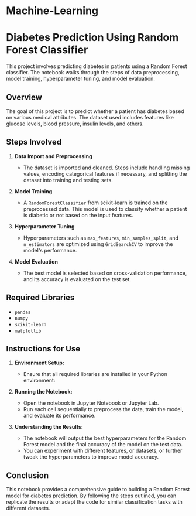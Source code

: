 # Machine-Learning
# Diabetes Prediction Using Random Forest Classifier

This project involves predicting diabetes in patients using a Random Forest classifier. The notebook walks through the steps of data preprocessing, model training, hyperparameter tuning, and model evaluation.

## Overview

The goal of this project is to predict whether a patient has diabetes based on various medical attributes. The dataset used includes features like glucose levels, blood pressure, insulin levels, and others.

## Steps Involved

1. **Data Import and Preprocessing**
   - The dataset is imported and cleaned. Steps include handling missing values, encoding categorical features if necessary, and splitting the dataset into training and testing sets.

2. **Model Training**
   - A `RandomForestClassifier` from scikit-learn is trained on the preprocessed data. This model is used to classify whether a patient is diabetic or not based on the input features.

3. **Hyperparameter Tuning**
   - Hyperparameters such as `max_features`, `min_samples_split`, and `n_estimators` are optimized using `GridSearchCV` to improve the model's performance.

4. **Model Evaluation**
   - The best model is selected based on cross-validation performance, and its accuracy is evaluated on the test set.

## Required Libraries

- `pandas`
- `numpy`
- `scikit-learn`
- `matplotlib`

## Instructions for Use

1. **Environment Setup:**
   - Ensure that all required libraries are installed in your Python environment:

2. **Running the Notebook:**
   - Open the notebook in Jupyter Notebook or Jupyter Lab.
   - Run each cell sequentially to preprocess the data, train the model, and evaluate its performance.

3. **Understanding the Results:**
   - The notebook will output the best hyperparameters for the Random Forest model and the final accuracy of the model on the test data.
   - You can experiment with different features, or datasets, or further tweak the hyperparameters to improve model accuracy.

## Conclusion

This notebook provides a comprehensive guide to building a Random Forest model for diabetes prediction. By following the steps outlined, you can replicate the results or adapt the code for similar classification tasks with different datasets.
